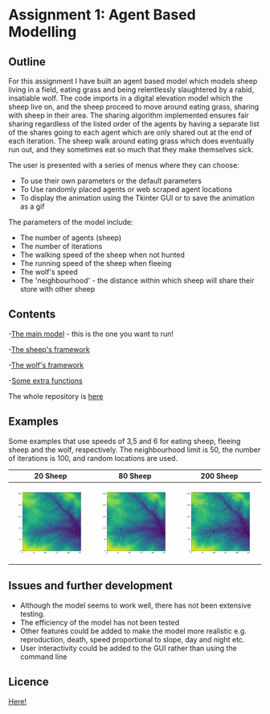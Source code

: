 
# Assignment 1: Agent Based Modelling 

## Outline

For this assignment I have built an agent based model which models sheep living in a field, eating grass and being relentlessly slaughtered by a rabid, insatiable wolf. The code imports in a digital elevation model which the sheep live on, and the sheep proceed to move around eating grass, sharing with sheep in their area. The sharing algorithm implemented ensures fair sharing regardless of the listed order of the agents by having a separate list of the shares going to each agent which are only shared out at the end of each iteration. The sheep walk around eating grass which does eventually run out, and they sometimes eat so much that they make themselves sick. 

The user is presented with a series of menus where they can choose:

- To use their own parameters or the default parameters
- To Use randomly placed agents or web scraped agent locations 
- To display the animation using the Tkinter GUI or to save the animation as a gif 

The parameters of the model include: 

- The number of agents (sheep)
- The number of iterations
- The walking speed of the sheep when not hunted 
- The running speed of the sheep when fleeing
- The wolf's speed
- The 'neighbourhood' -  the distance within which sheep will share their store with other sheep 


## Contents 

-[The main model](model3.py) - this is the one you want to run!

-[The sheep's framework](agentframework.py)

-[The wolf's framework](wolf_framework.py)

-[Some extra functions](myfunctions.py)

The whole repository is [here](https://github.com/kialuna/kialuna.github.io)

## Examples
Some examples that use speeds of 3,5 and 6 for eating sheep, fleeing sheep and the wolf, respectively. The neighbourhood limit is 50, the number of iterations is 100, and random locations are used. 


| 20 Sheep | 80 Sheep | 200 Sheep |
| --------------- | --------------- | --------------- |
| ![](20sheep100it.gif) | ![](80sheep100it.gif) | ![](200sheep100it.gif) |


## Issues and further development

- Although the model seems to work well, there has not been extensive testing. 
- The efficiency of the model has not been tested 
- Other features could be added to make the model more realistic e.g. reproduction, death, speed proportional to slope, day and night etc. 
- User interactivity could be added to the GUI rather than using the command line

## Licence 

[Here!](LICENSE)
